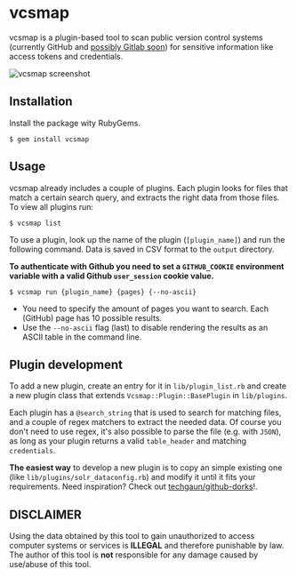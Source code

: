 vcsmap
========

vcsmap is a plugin-based tool to scan public version control systems (currently GitHub and [possibly Gitlab soon](https://gitlab.com/gitlab-org/gitlab-ee/issues/556)) for sensitive information like access tokens and credentials. 

![vcsmap screenshot](https://cloud.githubusercontent.com/assets/1312973/17968763/ddda7682-6ace-11e6-80af-557a6997276c.png)

## Installation
Install the package wity RubyGems.
```
$ gem install vcsmap
```

## Usage
vcsmap already includes a couple of plugins. Each plugin looks for files that match a certain search query, and extracts the right data from those files. To view all plugins run:
```
$ vcsmap list
```

To use a plugin, look up the name of the plugin (`[plugin_name]`) and run the following command. Data is saved in CSV format to the `output` directory.

**To authenticate with Github you need to set a `GITHUB_COOKIE` environment variable with a valid Github `user_session` cookie value.**
```
$ vcsmap run {plugin_name} {pages} {--no-ascii}
```
- You need to specify the amount of pages you want to search. Each (GitHub) page has 10 possible results.
- Use the `--no-ascii` flag (last) to disable rendering the results as an ASCII table in the command line.

## Plugin development
To add a new plugin, create an entry for it in `lib/plugin_list.rb` and create a new plugin class that extends `Vcsmap::Plugin::BasePlugin` in `lib/plugins`. 

Each plugin has a `@search_string` that is used to search for matching files, and a couple of regex matchers to extract the needed data. Of course you don't need to use regex, it's also possible to parse the file (e.g. with `JSON`), as long as your plugin returns a valid `table_header` and matching `credentials`.

**The easiest way** to develop a new plugin is to copy an simple existing one (like `lib/plugins/solr_dataconfig.rb`) and modify it until it fits your requirements. Need inspiration? Check out [techgaun/github-dorks](https://github.com/techgaun/github-dorks/blob/master/github-dorks.txt)!.

## DISCLAIMER
Using the data obtained by this tool to gain unauthorized to access computer systems or services is **ILLEGAL** and therefore punishable by law. The author of this tool is **not** responsible for any damage caused by use/abuse of this tool.
